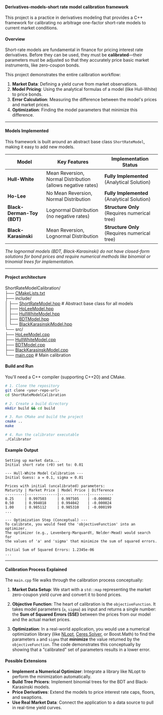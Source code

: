 #### Derivatives-models-short rate model calibration framework

This project is a practice in derivatives modeling that provides a C++ framework for calibrating no arbitrage one-factor short-rate models to current market conditions. 

#### Overview

Short-rate models are fundamental in finance for pricing interest rate derivatives. Before they can be used, they must be **calibrated**—their parameters must be adjusted so that they accurately price basic market instruments, like zero-coupon bonds.

This project demonstrates the entire calibration workflow:
1.  **Market Data**: Defining a yield curve from market observations.
2.  **Model Pricing**: Using the analytical formulas of a model (like Hull-White) to price bonds.
3.  **Error Calculation**: Measuring the difference between the model's prices and market prices.
4.  **Optimization**: Finding the model parameters that minimize this difference.

---

#### Models Implemented

This framework is built around an abstract base class `ShortRateModel`, making it easy to add new models.

| Model                  | Key Features                                       | Implementation Status                                       |
| ---------------------- | -------------------------------------------------- | ----------------------------------------------------------- |
| **Hull-White** | Mean Reversion, Normal Distribution (allows negative rates) | **Fully Implemented** (Analytical Solution)              |
| **Ho-Lee** | No Mean Reversion, Normal Distribution             | **Fully Implemented** (Analytical Solution)              |
| **Black-Derman-Toy (BDT)** | Lognormal Distribution (no negative rates)         | **Structure Only** (Requires numerical tree) |
| **Black-Karasinski** | Mean Reversion, Lognormal Distribution             | **Structure Only** (Requires numerical tree) |

*The lognormal models (BDT, Black-Karasinski) do not have closed-form solutions for bond prices and require numerical methods like binomial or trinomial trees for implementation.*

---
#### Project architecture

ShortRateModelCalibration/\
├── [CMakeLists.txt](https://github.com/manuelmusngi/derivatives-models-short-rate-model-calibration/blob/main/src/main.cpp)\
├── include/\
│   ├── [ShortRateModel.hpp](https://github.com/manuelmusngi/derivatives-models-short-rate-model-calibration/blob/main/include/ShortRateModel.hpp)       # Abstract base class for all models\
│   ├── [HoLeeModel.hpp](https://github.com/manuelmusngi/derivatives-models-short-rate-model-calibration/blob/main/include/HoLeeModel.hpp)\
│   ├── [HullWhiteModel.hpp](https://github.com/manuelmusngi/derivatives-models-short-rate-model-calibration/blob/main/include/HullWhiteModel.hpp)\
│   ├── [BDTModel.hpp](https://github.com/manuelmusngi/derivatives-models-short-rate-model-calibration/blob/main/include/BDTModel.hpp)\
│   └── [BlackKarasinskiModel.hpp](https://github.com/manuelmusngi/derivatives-models-short-rate-model-calibration/blob/main/include/BlackKarasinskiModel.hpp)\
└── src/\
├── [HoLeeModel.cpp](https://github.com/manuelmusngi/derivatives-models-short-rate-model-calibration/blob/main/src/HoLeeModel.cpp)\
├── [HullWhiteModel.cpp](https://github.com/manuelmusngi/derivatives-models-short-rate-model-calibration/blob/main/src/HullWhiteModel.cpp)\
├── [BDTModel.cpp](https://github.com/manuelmusngi/derivatives-models-short-rate-model-calibration/blob/main/src/BDTModel.cpp)\
├── [BlackKarasinskiModel.cpp](https://github.com/manuelmusngi/derivatives-models-short-rate-model-calibration/blob/main/src/BlackKarasinskiModel.cpp)\
└── [main.cpp](https://github.com/manuelmusngi/derivatives-models-short-rate-model-calibration/blob/main/src/main.cpp)                 # Main calibration

#### Build and Run

You'll need a C++ compiler (supporting C++20) and CMake.

```bash
# 1. Clone the repository
git clone <your-repo-url>
cd ShortRateModelCalibration

# 2. Create a build directory
mkdir build && cd build

# 3. Run CMake and build the project
cmake ..
make

# 4. Run the calibrator executable
./Calibrator
```

#### Example Output

```
Setting up market data...
Initial short rate (r0) set to: 0.01

--- Hull-White Model Calibration ---
Initial Guess: a = 0.1, sigma = 0.01

Prices with initial (uncalibrated) parameters:
Maturity | Market Price | Model Price | Difference
---------|--------------|-------------|-----------
0.25     | 0.997503     | 0.997505    | -0.000002
0.50     | 0.994018     | 0.994042    | -0.000024
1.00     | 0.985112     | 0.985310    | -0.000199
...

--- Optimization Step (Conceptual) ---
To calibrate, you would feed the 'objectiveFunction' into an optimizer.
The optimizer (e.g., Levenberg-Marquardt, Nelder-Mead) would search for
the values of 'a' and 'sigma' that minimize the sum of squared errors.

Initial Sum of Squared Errors: 1.2345e-06
...
```

---

#### Calibration Process Explained

The `main.cpp` file walks through the calibration process conceptually:

1.  **Market Data Setup**: We start with a `std::map` representing the market zero-coupon yield curve and convert it to bond prices. 

2.  **Objective Function**: The heart of calibration is the `objectiveFunction`. It takes model parameters (`a`, `sigma`) as input and returns a single number: the **Sum of Squared Errors (SSE)** between the prices from our model and the actual market prices.

3.  **Optimization**: In a real-world application, you would use a numerical optimization library (like [NLopt](https://nlopt.readthedocs.io/en/latest/), [Ceres Solver](http://ceres-solver.org/), or Boost.Math) to find the parameters `a` and `sigma` that **minimize** the value returned by the `objectiveFunction`. The code demonstrates this conceptually by showing that a "calibrated" set of parameters results in a lower error.

#### Possible Extensions

* **Implement a Numerical Optimizer**: Integrate a library like NLopt to perform the minimization automatically.
* **Build Tree Pricers**: Implement binomial trees for the BDT and Black-Karasinski models.
* **Price Derivatives**: Extend the models to price interest rate caps, floors, and swaptions.
* **Use Real Market Data**: Connect the application to a data source to pull in real-time yield curves.

